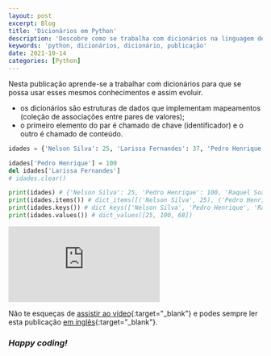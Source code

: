 ```yaml
---
layout: post
excerpt: Blog
title: 'Dicionários em Python'
description: 'Descobre como se trabalha com dicionários na linguagem de programação Python. Obtém respostas às tuas dúvidas com a teoria e os exemplos apresentados.'
keywords: 'python, dicionários, dicionário, publicação'
date: 2021-10-14
categories: [Python]
---
```


Nesta publicação aprende-se a trabalhar com dicionários para que se possa usar esses mesmos conhecimentos e assim evoluir.

- os dicionários são estruturas de dados que implementam mapeamentos (coleção de associações entre pares de valores);
- o primeiro elemento do par é chamado de chave (identificador) e o outro é chamado de conteúdo.

```python
idades = {'Nelson Silva': 25, 'Larissa Fernandes': 37, 'Pedro Henrique': 52, 'Raquel Soares': 68}

idades['Pedro Henrique'] = 100
del idades['Larissa Fernandes']
# idades.clear()

print(idades) # {'Nelson Silva': 25, 'Pedro Henrique': 100, 'Raquel Soares': 68}
print(idades.items()) # dict_items([('Nelson Silva', 25), ('Pedro Henrique', 100), ('Raquel Soares', 68)])
print(idades.keys()) # dict_keys(['Nelson Silva', 'Pedro Henrique', 'Raquel Soares'])
print(idades.values()) # dict_values([25, 100, 68])
```

<div class="video-container">
  <iframe src="https://www.youtube.com/embed/Ux328aoXQYM" frameborder="0" allowfullscreen></iframe>
</div>

Não te esqueças de [assistir ao vídeo](https://youtu.be/Ux328aoXQYM){:target="\_blank"} e podes sempre ler esta publicação [em inglês](https://nelsonsilvadev.com/blog/dictionaries-in-python/){:target="\_blank"}.

### _Happy coding!_
